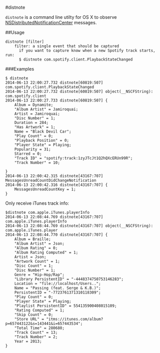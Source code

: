 #distnote

`distnote` is a command line utilty for OS X to observe [NSDistributedNotificationCenter](https://developer.apple.com/library/mac/documentation/cocoa/reference/foundation/classes/NSDistributedNotificationCenter_Class/Reference/Reference.html) messages.

##Usage

	distnote [filter]
		filter: a single event that should be captured
		  if you want to capture know when a new Spotify track starts, run:
		  $ distnote com.spotify.client.PlaybackStateChanged

###Examples

	$ distnote 
	2014-06-13 22:00:27.732 distnote[60819:507] com.spotify.client.PlaybackStateChanged	2014-06-13 22:00:27.732 distnote[60819:507] object(__NSCFString): com.spotify.client	2014-06-13 22:00:27.733 distnote[60819:507] {	    Album = Dynamite;	    "Album Artist" = Jamiroquai;	    Artist = Jamiroquai;	    "Disc Number" = 1;	    Duration = 284;	    "Has Artwork" = 1;	    Name = "Black Devil Car";	    "Play Count" = 0;	    "Playback Position" = 0;	    "Player State" = Playing;	    Popularity = 31;	    Starred = 0;	    "Track ID" = "spotify:track:1zyJTcJt1Q2hQXcERUn99R";	    "Track Number" = 10;		}	2014-06-13 22:00:42.315 distnote[43167:707] MessagesUnreadCountDidChangeNotification
	2014-06-13 22:00:42.316 distnote[43167:707] {
	    MessagesUnreadCountKey = 1;
	}

Only receive iTunes track info:

	$distnote com.apple.iTunes.playerInfo
	2014-06-13 22:08:44.769 distnote[43167:707] com.apple.iTunes.playerInfo
	2014-06-13 22:08:44.769 distnote[43167:707] object(__NSCFString): com.apple.iTunes.player
	2014-06-13 22:08:44.770 distnote[43167:707] {
	    Album = Braille;
	    "Album Artist" = Json;
	    "Album Rating" = 0;
	    "Album Rating Computed" = 1;
	    Artist = Json;
	    "Artwork Count" = 1;
	    "Disc Count" = 1;
	    "Disc Number" = 1;
	    Genre = "Hip-Hop/Rap";
	    "Library PersistentID" = "-4448374750753146283";
	    Location = "file://localhost/Users..";
	    Name = "Passing (feat. Serge & K.B.)";
	    PersistentID = "-7723761371310118309";
	    "Play Count" = 0;
	    "Player State" = Playing;
	    "Playlist PersistentID" = 554135900408015109;
	    "Rating Computed" = 1;
	    "Skip Count" = 0;
	    "Store URL" = "itms://itunes.com/album?p=657443122&s=143441&i=657443534";
	    "Total Time" = 280680;
	    "Track Count" = 13;
	    "Track Number" = 2;
	    Year = 2013;
	}